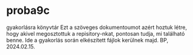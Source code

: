 # proba9c  
gyakorlásra könyvtár
Ezt a szöveges dokumentoumot azért hoztuk létre, hogy akivel megosztottuk a repisitory-nkat, pontosan tudja, mi található benne.
Ide a gyakorlás során elkészített fájlok kerülnek majd.
BP, 2024.02.15.
